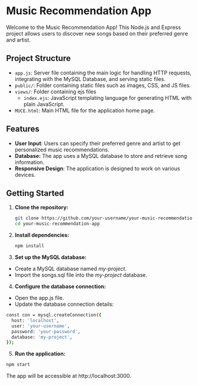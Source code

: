 # Music Recommendation App

Welcome to the Music Recommendation App! This Node.js and Express project allows users to discover new songs based on their preferred genre and artist.

## Project Structure

- `app.js`: Server file containing the main logic for handling HTTP requests, integrating with the MySQL Database, and serving static files.
- `public/`: Folder containing static files such as images, CSS, and JS files.
- `views/`: Folder containing ejs files
    - `index.ejs`: JavaScript templating language for generating HTML with plain JavaScript. 
- `MUCE.html`: Main HTML file for the application home page.

## Features

- **User Input**: Users can specify their preferred genre and artist to get personalized music recommendations.
- **Database:** The app uses a MySQL database to store and retrieve song information.
- **Responsive Design**: The application is designed to work on various devices.

## Getting Started

1. **Clone the repository:**
   ```bash
   git clone https://github.com/your-username/your-music-recommendation-app.git 
   cd your-music-recommendation-app
   ```

2. **Install dependencies:**

    ```bash
    npm install
    ```

3. **Set up the MySQL database:**

- Create a MySQL database named *my-project*.
- Import the songs.sql file into the *my-project* database.

4. **Configure the database connection:**

- Open the app.js file.
- Update the database connection details:
```bash
const con = mysql.createConnection({
  host: 'localhost',
  user: 'your-username',
  password: 'your-password',
  database: 'my-project',
});
```

5. **Run the application:**

```bash
npm start
```

The app will be accessible at http://localhost:3000.

